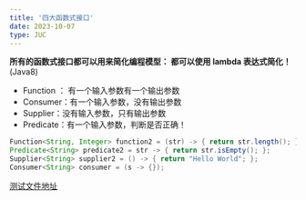 ```yaml
---
title: '四大函数式接口'
date: 2023-10-07
type: JUC
---
```


**所有的函数式接口都可以用来简化编程模型： 都可以使用 lambda 表达式简化！**(Java8)

- Function ： 有一个输入参数有一个输出参数
- Consumer：有一个输入参数，没有输出参数
- Supplier：没有输入参数，只有输出参数
- Predicate：有一个输入参数，判断是否正确！

```java
Function<String, Integer> function2 = (str) -> { return str.length(); };
Predicate<String> predicate2 = str -> { return str.isEmpty(); };
Supplier<String> supplier2 = () -> { return "Hello World"; };
Consumer<String> consumer = (s -> {});
```

[测试文件地址](https://github.com/ZhengKe996/JUC-Code/tree/main/src/main/java/fun/timu/function/Func.java)
